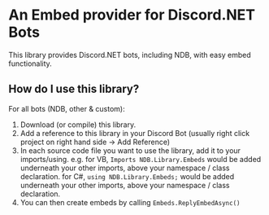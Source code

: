 # An Embed provider for Discord.NET Bots

This library provides Discord.NET bots, including NDB, with easy embed functionality.

## How do I use this library?

For all bots (NDB, other & custom):

1. Download (or compile) this library.
2. Add a reference to this library in your Discord Bot (usually right click project on right hand side -> Add Reference)
3. In each source code file you want to use the library, add it to your imports/using. e.g.
    for VB, `Imports NDB.Library.Embeds` would be added underneath your other imports, above your namespace / class declaration.
    for C#, `using NDB.Library.Embeds;` would be added underneath your other imports, above your namespace / class declaration.
4. You can then create embeds by calling `Embeds.ReplyEmbedAsync()`